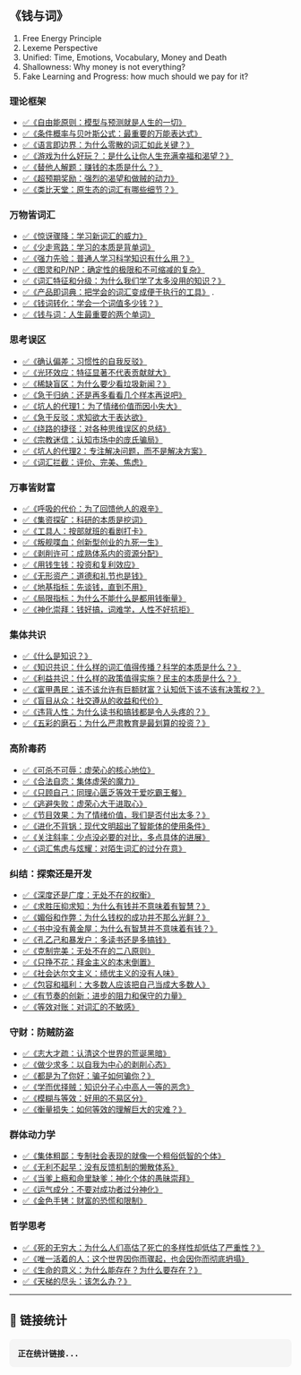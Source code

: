 ## 《钱与词》

1. Free Energy Principle
1. Lexeme Perspective
1. Unified: Time, Emotions, Vocabulary, Money and Death
1. Shallowness: Why money is not everything?
1. Fake Learning and Progress: how much should we pay for it? 

### 理论框架

- [✅《自由能原则：模型与预测就是人生的一切》](./free-energy)
- [✅《条件概率与贝叶斯公式：最重要的万能表达式》](./bayes)
- [✅《语言即边界：为什么零散的词汇如此关键？》](./lexemes)
- [✅《游戏为什么好玩？：是什么让你人生充满幸福和渴望？》](./game)
- [✅《替他人解题：赚钱的本质是什么？》](./solve)
- [✅《超预期奖励：强烈的渴望和做贼的动力》](./surprize)
- [✅《类比天堂：原生态的词汇有哪些细节？》](./language) 

### 万物皆词汇

- [✅《惊讶骤降：学习新词汇的威力》](./surprise)
- [✅《少走弯路：学习的本质是背单词》](./learn)
- [✅《强力先验：普通人学习科学知识有什么用？》](./prior)
- [✅《图灵和P/NP：确定性的极限和不可缩减的复杂》](./turing)
- [✅《词汇特征和分级：为什么我们学了太多没用的知识？》](./levels)
- [✅《产品即词典：把学会的词汇变成便于执行的工具》](./product) .
- [✅《钱词转化：学会一个词值多少钱？》](./convert)
- [✅《钱与词：人生最重要的两个单词》](./core) 

### 思考误区

- [✅《确认偏差：习惯性的自我反驳》](./confirm)
- [✅《光环效应：特征显著不代表贡献就大》](./halo)
- [✅《稀缺盲区：为什么要少看垃圾新闻？》](./rarity)
- [✅《急于归纳：还是再多看看几个样本再说吧》](./jump)
- [✅《坑人的代理1：为了情绪价值而因小失大》](./emo)
- [✅《急于反驳：求知欲大于表达欲》](./refute)
- [✅《绕路的捷径：对各种思维误区的总结》](./bias)
- [✅《宗教迷信：认知市场中的庞氏骗局》](./wrong)
- [✅《坑人的代理2：专注解决问题，而不是解决方案》](./proxy2)
- [✅《词汇拦截：评价、完美、焦虑》](./intercept)

### 万事皆财富

- [✅《呼吸的代价：为了回馈他人的艰辛》](./breath)
- [✅《集资探矿：科研的本质是挖词》](./academia)
- [✅《工具人：按部就班的看剧打卡》](./standard)
- [✅《叛舰喋血：创新型创业的九死一生》](./startup)
- [✅《剥削许可：成熟体系内的资源分配》](./established)
- [✅《用钱生钱：投资和复利效应》](./invest)
- [✅《无形资产：道德和礼节也是钱》](./intangible)
- [✅《地基指标：先谈钱，直到不用》](./foundation)
- [✅《局限指标：为什么不能什么是都用钱衡量》](./metric)
- [✅《神化崇拜：钱好搞，词难学，人性不好抗拒》](./worship)

### 集体共识

- [✅《什么是知识？》](./model)
- [✅《知识共识：什么样的词汇值得传播？科学的本质是什么？》](./science)
- [✅《利益共识：什么样的政策值得实施？民主的本质是什么？》](./democracy)
- [✅《富甲愚民：该不该允许有巨额财富？认知低下该不该有决策权？》](./limit)
- [✅《盲目从众：社交遵从的收益和代价》](./follow)
- [✅《违背人性：为什么读书和搞钱都是令人头疼的？》](./against)
- [✅《五彩的磨石：为什么严肃教育是最划算的投资？》](./edu)

### 高阶毒药

- [✅《可杀不可辱：虚荣心的核心地位》](./ego)
- [✅《合法自恋：集体虚荣的魔力》](./tribalism)
- [✅《只顾自己：同理心匮乏等效于爱吃霸王餐》](./empathy)
- [✅《逃避失败：虚荣心大于进取心》](./escape)
- [✅《节目效果：为了情绪价值，我们是否付出太多？》](./emotions)
- [✅《进化不背锅：现代文明超出了智能体的使用条件》](./conditions)
- [✅《关注斜率：少点没必要的对比，多点具体的进展》](./slope)
- [✅《词汇焦虑与炫耀：对陌生词汇的过分在意》](./anxiety)

### 纠结：探索还是开发

- [✅《深度还是广度：无处不在的权衡》](./bd)
- [✅《求胜压抑求知：为什么有钱并不意味着有智慧？》](./rich)
- [✅《媚俗和作弊：为什么钱权的成功并不那么光鲜？》](./dirty)
- [✅《书中没有黄金屋：为什么有智慧并不意味着有钱？》](./smart)
- [✅《孔乙己和暴发户：多读书还是多搞钱》](./better)
- [✅《克制完美：无处不在的二八原则》](./primary)
- [✅《只挣不花：拜金主义的本末倒置》](./save)
- [✅《社会达尔文主义：绩优主义的没有人味》](./merit)
- [✅《包容和福利：大多数人应该把自己当成大多数人》](./majority)
- [✅《有节奏的创新：进步的阻力和保守的力量》](./advance)
- [✅《等效对账：对词汇的不敏感》](./equal)

### 守财：防贼防盗

- [✅《志大才疏：认清这个世界的荒诞黑暗》](./dark)
- [✅《做少求多：以自我为中心的剥削心态》](./exploit)
- [✅《都是为了你好：骗子如何骗你？》](./fraud)
- [✅《学而优择贼：知识分子心中高人一等的恶念》](./services)
- [✅《模糊与等效：好用的不易区分》](./ambiguity)
- [✅《衡量损失：如何等效的理解巨大的灾难？》](./loss)

### 群体动力学

- [✅《集体粗鄙：专制社会表现的就像一个粗俗低智的个体》](./authoritarian)
- [✅《无利不起早：没有反馈机制的懒散体系》](./incentive)
- [✅《当爹上瘾和命里缺爹：神化个体的愚昧崇拜》](./daddy)
- [✅《运气成分：不要对成功者过分神化》](./luck)
- [✅《金色手铐：财富的恐慌和限制》](./handcuffs)

### 哲学思考

- [✅《死的无穷大：为什么人们高估了死亡的多样性却低估了严重性？》](./death)
- [✅《唯一活着的人：这个世界因你而骤起，也会因你而彻底坍塌》](./living)
- [✅《生命的意义：为什么能存在？为什么要存在？》](./existance) 
- [✅《天梯的尽头：该怎么办？》](./end)

---

## 🔗 链接统计

<div id="link-counter" style="background: #f5f5f5; padding: 15px; border-radius: 8px; margin: 20px 0; font-family: monospace;">
  <strong>正在统计链接...</strong>
</div>

<script>
// 链接计数器
function countMarkdownLinks() {
  const content = document.body.innerHTML;
  
  // 方法1: 匹配HTML链接格式 <a href="url">text</a> (Hugo转换后的格式)
  const htmlLinkRegex = /<a[^>]*href=["']([^"']+)["'][^>]*>([^<]+)<\/a>/g;
  const htmlLinks = [];
  let match;
  
  while ((match = htmlLinkRegex.exec(content)) !== null) {
    htmlLinks.push({
      text: match[2].trim(),
      url: match[1]
    });
  }
  
  // 方法2: 尝试匹配原始markdown内容 (如果页面中有)
  const markdownContent = document.querySelector('article')?.textContent || document.body.textContent;
  const markdownLinkRegex = /\[([^\]]+)\]\(([^)]+)\)/g;
  const markdownLinks = [];
  
  while ((match = markdownLinkRegex.exec(markdownContent)) !== null) {
    markdownLinks.push({
      text: match[1],
      url: match[2]
    });
  }
  
  // 使用HTML链接结果作为主要结果
  const links = htmlLinks.length > 0 ? htmlLinks : markdownLinks;
  
  // 统计蓝勾链接 (✅)
  const blueCheckLinks = links.filter(link => link.text.includes('✅'));
  const blueCheckCount = blueCheckLinks.length;

  const thinkCheckLinks = links.filter(link => link.text.includes('🤔'));
  const thinkCheckCount = thinkCheckLinks.length;
  
  // 统计结果
  const totalLinks = links.length - 4;
  const uniqueUrls = new Set(links.map(link => link.url)).size - 4;
  const duplicateUrls = totalLinks - uniqueUrls;
  
  // 检测重复链接
  const urlCounts = {};
  links.forEach(link => {
    urlCounts[link.url] = (urlCounts[link.url] || 0) + 1;
  });
  
  const duplicates = Object.entries(urlCounts)
    .filter(([url, count]) => count > 1)
    .map(([url, count]) => ({
      url,
      count,
      links: links.filter(link => link.url === url)
    }));
  
  // 显示结果
  const counterDiv = document.getElementById('link-counter');
  counterDiv.innerHTML = `
    <h3>📊 链接统计结果</h3>
    
    <div style="background: #e3f2fd; border: 1px solid #2196f3; padding: 15px; border-radius: 8px; margin: 15px 0;">
      <h4>✅ 蓝勾链接统计</h4>
      <p><strong>✅ 链接数量：${blueCheckCount} 个</strong></p>
      <p><strong>🤔 链接数量：${thinkCheckCount} 个</strong></p>
      <p><strong>完成进度：${totalLinks > 0 ? Math.round((blueCheckCount / totalLinks) * 100) : 0}%</strong></p>
      
      <div style="background: #e0e0e0; border-radius: 10px; height: 20px; margin: 10px 0; overflow: hidden;">
        <div style="background: linear-gradient(90deg, #2196f3, #64b5f6); height: 100%; width: ${totalLinks > 0 ? (blueCheckCount / totalLinks) * 100 : 0}%; border-radius: 10px; transition: width 0.5s ease; display: flex; align-items: center; justify-content: center;">
          <span style="color: white; font-weight: bold; font-size: 12px; text-shadow: 1px 1px 2px rgba(0,0,0,0.3);">
            ${blueCheckCount}/${totalLinks}
          </span>
        </div>
      </div>
    </div>
    
    <p><strong>检测方法:</strong> ${htmlLinks.length > 0 ? 'HTML链接 (Hugo转换后)' : 'Markdown链接 (原始格式)'}</p>
    <p><strong>总链接数:</strong> ${totalLinks}</p>
    <p><strong>唯一URL数:</strong> ${uniqueUrls}</p>
    <p><strong>重复URL数:</strong> ${duplicateUrls}</p>
    
    ${duplicates.length > 0 ? `
      <div style="background: #fff3cd; border: 1px solid #ffeaa7; padding: 15px; border-radius: 8px; margin: 15px 0;">
        <h4>⚠️ 发现重复链接 (${duplicates.length} 个URL重复)</h4>
        ${duplicates.map(dup => `
          <div style="margin: 10px 0; padding: 10px; background: #fff; border-left: 4px solid #f39c12;">
            <p><strong>重复URL:</strong> <code>${dup.url}</code> (出现 ${dup.count} 次)</p>
            <div style="margin-left: 20px;">
              ${dup.links.map((link, index) => `
                <div style="padding: 5px; color: #e74c3c;">
                  ${index + 1}. [${link.text}](${link.url})
                </div>
              `).join('')}
            </div>
          </div>
        `).join('')}
      </div>
    ` : `
      <div style="background: #d4edda; border: 1px solid #c3e6cb; padding: 15px; border-radius: 8px; margin: 15px 0;">
        <h4>✅ 没有发现重复链接</h4>
        <p>所有链接都是唯一的！</p>
      </div>
    `}
    
    <details style="margin-top: 15px;">
      <summary><strong>🔍 查看所有链接</strong></summary>
      <div style="max-height: 300px; overflow-y: auto; margin-top: 10px;">
        ${links.map((link, index) => `
          <div style="padding: 5px; border-bottom: 1px solid #ddd;">
            <strong>${index + 1}.</strong> [${link.text}](${link.url})
          </div>
        `).join('')}
      </div>
    </details>
    
    <details style="margin-top: 15px;">
      <summary><strong>🔧 调试信息</strong></summary>
      <p><strong>HTML链接数:</strong> ${htmlLinks.length}</p>
      <p><strong>Markdown链接数:</strong> ${markdownLinks.length}</p>
      <p><strong>页面内容长度:</strong> ${content.length} 字符</p>
    </details>
  `;
}

// 页面加载完成后执行
document.addEventListener('DOMContentLoaded', countMarkdownLinks);

// 如果页面已经加载完成，立即执行
if (document.readyState === 'loading') {
  document.addEventListener('DOMContentLoaded', countMarkdownLinks);
} else {
  countMarkdownLinks();
}
</script>
